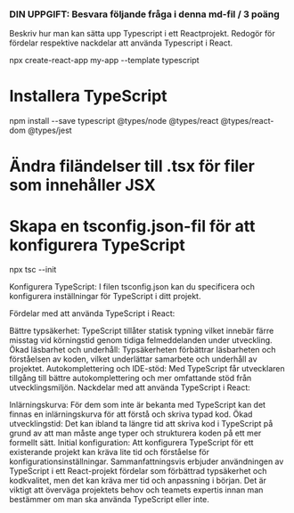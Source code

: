 ###  DIN UPPGIFT: Besvara följande fråga i denna md-fil / 3 poäng

Beskriv hur man kan sätta upp Typescript i ett Reactprojekt. Redogör för fördelar respektive nackdelar att använda Typescript i React.


npx create-react-app my-app --template typescript

# Installera TypeScript
npm install --save typescript @types/node @types/react @types/react-dom @types/jest

# Ändra filändelser till .tsx för filer som innehåller JSX
# Skapa en tsconfig.json-fil för att konfigurera TypeScript
npx tsc --init



Konfigurera TypeScript: I filen tsconfig.json kan du specificera och konfigurera inställningar för TypeScript i ditt projekt.

Fördelar med att använda TypeScript i React:

Bättre typsäkerhet: TypeScript tillåter statisk typning vilket innebär färre misstag vid körningstid genom tidiga felmeddelanden under utveckling.
Ökad läsbarhet och underhåll: Typsäkerheten förbättrar läsbarheten och förståelsen av koden, vilket underlättar samarbete och underhåll av projektet.
Autokomplettering och IDE-stöd: Med TypeScript får utvecklaren tillgång till bättre autokomplettering och mer omfattande stöd från utvecklingsmiljön.
Nackdelar med att använda TypeScript i React:

Inlärningskurva: För dem som inte är bekanta med TypeScript kan det finnas en inlärningskurva för att förstå och skriva typad kod.
Ökad utvecklingstid: Det kan ibland ta längre tid att skriva kod i TypeScript på grund av att man måste ange typer och strukturera koden på ett mer formellt sätt.
Initial konfiguration: Att konfigurera TypeScript för ett existerande projekt kan kräva lite tid och förståelse för konfigurationsinställningar.
Sammanfattningsvis erbjuder användningen av TypeScript i ett React-projekt fördelar som förbättrad typsäkerhet och kodkvalitet, men det kan kräva mer tid och anpassning i början. Det är viktigt att överväga projektets behov och teamets expertis innan man bestämmer om man ska använda TypeScript eller inte.